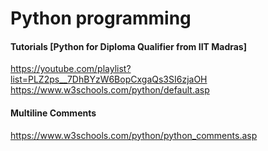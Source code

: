 # Python programming

#### Tutorials [Python for Diploma Qualifier from IIT Madras]
https://youtube.com/playlist?list=PLZ2ps__7DhBYzW6BopCxgaQs3SI6zjaOH
https://www.w3schools.com/python/default.asp

#### Multiline Comments
https://www.w3schools.com/python/python_comments.asp